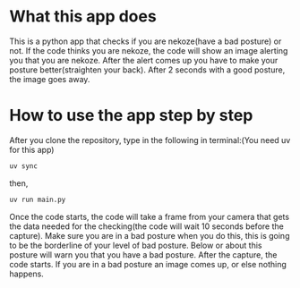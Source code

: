 # What this app does
This is a python app that checks if you are nekoze(have a bad posture) or not. If the code thinks you are nekoze, the code will show an image alerting you that you are nekoze. After the alert comes up you have to make your posture better(straighten your back). After 2 seconds with a good posture, the image goes away.
# How to use the app step by step
After you clone the repository, type in the following in terminal:(You need uv for this app)
```bash
uv sync
```
then,
```bash
uv run main.py
```
Once the code starts, the code will take a frame from your camera that gets the data needed for the checking(the code will wait 10 seconds before the capture). Make sure you are in a bad posture when you do this, this is going to be the borderline of your level of bad posture. Below or about this posture will warn you that you have a bad posture.
After the capture, the code starts. If you are in a bad posture an image comes up, or else nothing happens.
